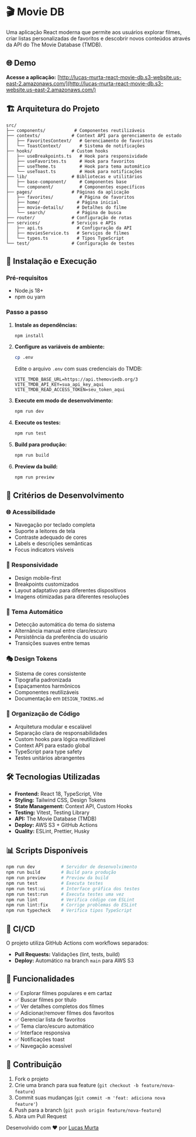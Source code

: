 # 🎬 Movie DB

Uma aplicação React moderna que permite aos usuários explorar filmes, criar listas personalizadas de favoritos e descobrir novos conteúdos através da API do The Movie Database (TMDB).

## 🌐 Demo

**Acesse a aplicação:** [http://lucas-murta-react-movie-db.s3-website.us-east-2.amazonaws.com/](http://lucas-murta-react-movie-db.s3-website.us-east-2.amazonaws.com/)

## 🏗️ Arquitetura do Projeto

```
src/
├── components/           # Componentes reutilizáveis
├── contexts/            # Context API para gerenciamento de estado
│   ├── FavoritesContext/   # Gerenciamento de favoritos
│   └── ToastContext/       # Sistema de notificações
├── hooks/               # Custom hooks
│   ├── useBreakpoints.ts   # Hook para responsividade
│   ├── useFavorites.ts     # Hook para favoritos
│   ├── useTheme.ts         # Hook para tema automático
│   └── useToast.ts         # Hook para notificações
├── lib/                 # Bibliotecas e utilitários
│   ├── base-component/     # Componentes base
│   └── component/          # Componentes específicos
├── pages/               # Páginas da aplicação
│   ├── favorites/          # Página de favoritos
│   ├── home/              # Página inicial
│   ├── movie-details/     # Detalhes do filme
│   └── search/            # Página de busca
├── router/              # Configuração de rotas
├── services/            # Serviços e APIs
│   ├── api.ts             # Configuração da API
│   ├── moviesService.ts   # Serviços de filmes
│   └── types.ts           # Tipos TypeScript
└── test/                # Configuração de testes
```

## 🚀 Instalação e Execução

### Pré-requisitos

- Node.js 18+
- npm ou yarn

### Passo a passo

1. **Instale as dependências:**

   ```bash
   npm install
   ```

2. **Configure as variáveis de ambiente:**

   ```bash
   cp .env
   ```

   Edite o arquivo `.env` com suas credenciais do TMDB:

   ```env
   VITE_TMDB_BASE_URL=https://api.themoviedb.org/3
   VITE_TMDB_API_KEY=sua_api_key_aqui
   VITE_TMDB_READ_ACCESS_TOKEN=seu_token_aqui
   ```

3. **Execute em modo de desenvolvimento:**

   ```bash
   npm run dev
   ```

4. **Execute os testes:**

   ```bash
   npm run test
   ```

5. **Build para produção:**

   ```bash
   npm run build
   ```

6. **Preview da build:**
   ```bash
   npm run preview
   ```

## 🎯 Critérios de Desenvolvimento

### 🌐 **Acessibilidade**

- Navegação por teclado completa
- Suporte a leitores de tela
- Contraste adequado de cores
- Labels e descrições semânticas
- Focus indicators visíveis

### 📱 **Responsividade**

- Design mobile-first
- Breakpoints customizados
- Layout adaptativo para diferentes dispositivos
- Imagens otimizadas para diferentes resoluções

### 🎨 **Tema Automático**

- Detecção automática do tema do sistema
- Alternância manual entre claro/escuro
- Persistência da preferência do usuário
- Transições suaves entre temas

### 🎭 **Design Tokens**

- Sistema de cores consistente
- Tipografia padronizada
- Espaçamentos harmônicos
- Componentes reutilizáveis
- Documentação em `DESIGN_TOKENS.md`

### 🧹 **Organização de Código**

- Arquitetura modular e escalável
- Separação clara de responsabilidades
- Custom hooks para lógica reutilizável
- Context API para estado global
- TypeScript para type safety
- Testes unitários abrangentes

## 🛠️ Tecnologias Utilizadas

- **Frontend:** React 18, TypeScript, Vite
- **Styling:** Tailwind CSS, Design Tokens
- **State Management:** Context API, Custom Hooks
- **Testing:** Vitest, Testing Library
- **API:** The Movie Database (TMDB)
- **Deploy:** AWS S3 + GitHub Actions
- **Quality:** ESLint, Prettier, Husky

## 📊 Scripts Disponíveis

```bash
npm run dev          # Servidor de desenvolvimento
npm run build        # Build para produção
npm run preview      # Preview da build
npm run test         # Executa testes
npm run test:ui      # Interface gráfica dos testes
npm run test:run     # Executa testes uma vez
npm run lint         # Verifica código com ESLint
npm run lint:fix     # Corrige problemas do ESLint
npm run typecheck    # Verifica tipos TypeScript
```

## 🔄 CI/CD

O projeto utiliza GitHub Actions com workflows separados:

- **Pull Requests:** Validações (lint, tests, build)
- **Deploy:** Automático na branch `main` para AWS S3

## 📝 Funcionalidades

- ✅ Explorar filmes populares e em cartaz
- ✅ Buscar filmes por título
- ✅ Ver detalhes completos dos filmes
- ✅ Adicionar/remover filmes dos favoritos
- ✅ Gerenciar lista de favoritos
- ✅ Tema claro/escuro automático
- ✅ Interface responsiva
- ✅ Notificações toast
- ✅ Navegação acessível

## 🤝 Contribuição

1. Fork o projeto
2. Crie uma branch para sua feature (`git checkout -b feature/nova-feature`)
3. Commit suas mudanças (`git commit -m 'feat: adiciona nova feature'`)
4. Push para a branch (`git push origin feature/nova-feature`)
5. Abra um Pull Request

Desenvolvido com ❤️ por [Lucas Murta](https://github.com/lucas-murta)
